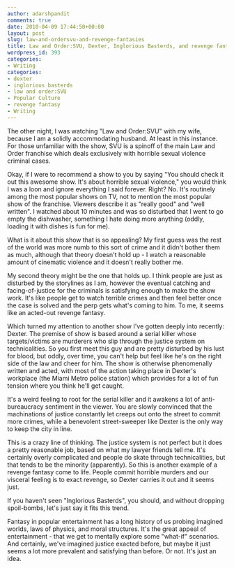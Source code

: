 ```yaml
---
author: adarshpandit
comments: true
date: 2010-04-09 17:44:50+00:00
layout: post
slug: law-and-ordersvu-and-revenge-fantasies
title: Law and Order:SVU, Dexter, Inglorious Basterds, and revenge fantasies
wordpress_id: 393
categories:
- Writing
categories:
- dexter
- inglorious basterds
- law and order:SVU
- Popular Culture
- revenge fantasy
- Writing
---
```


The other night, I was watching "Law and Order:SVU" with my wife, because I am a solidly accommodating husband. At least in this instance. For those unfamiliar with the show, SVU is a spinoff of the main Law and Order franchise which deals exclusively with horrible sexual violence criminal cases.

Okay, if I were to recommend a show to you by saying "You should check it out this awesome show. It's about horrible sexual violence," you would think I was a loon and ignore everything I said forever. Right? No. It's routinely among the most popular shows on TV, not to mention the most popular show of the franchise. Viewers describe it as "really good" and "well written". I watched about 10 minutes and was so disturbed that I went to go empty the dishwasher, something I hate doing more anything (oddly, loading it with dishes is fun for me).

What is it about this show that is so appealing? My first guess was the rest of the world was more numb to this sort of crime and it didn't bother them as much, although that theory doesn't hold up - I watch a reasonable amount of cinematic violence and it doesn't really bother me.

My second theory might be the one that holds up. I think people are just as disturbed by the storylines as I am, however the eventual catching and facing-of-justice for the criminals is satisfying enough to make the show work. It's like people get to watch terrible crimes and then feel better once the case is solved and the perp gets what's coming to him. To me, it seems like an acted-out revenge fantasy.

Which turned my attention to another show I've gotten deeply into recently: Dexter. The premise of show is based around a serial killer whose targets/victims are murderers who slip through the justice system on technicalities. So you first meet this guy and are pretty disturbed by his lust for blood, but oddly, over time, you can't help but feel like he's on the right side of the law and cheer for him. The show is otherwise phenomenally written and acted, with most of the action taking place in Dexter's workplace (the Miami Metro police station) which provides for a lot of fun tension where you think he'll get caught.

It's a weird feeling to root for the serial killer and it awakens a lot of anti-bureaucracy sentiment in the viewer. You are slowly convinced that the machinations of justice constantly let creeps out onto the street to commit more crimes, while a benevolent street-sweeper like Dexter is the only way to keep the city in line.

This is a crazy line of thinking. The justice system is not perfect but it does a pretty reasonable job, based on what my lawyer friends tell me. It's certainly overly complicated and people do skate through technicalities, but that tends to be the minority (apparently). So this is another example of a revenge fantasy come to life. People commit horrible murders and our visceral feeling is to exact revenge, so Dexter carries it out and it seems just.

If you haven't seen "Inglorious Basterds", you should, and without dropping spoil-bombs, let's just say it fits this trend.

Fantasy in popular entertainment has a long history of us probing imagined worlds, laws of physics, and moral structures. It's the great appeal of entertainment - that we get to mentally explore some "what-if" scenarios. And certainly, we've imagined justice exacted before, but maybe it just seems a lot more prevalent and satisfying than before. Or not. It's just an idea.
